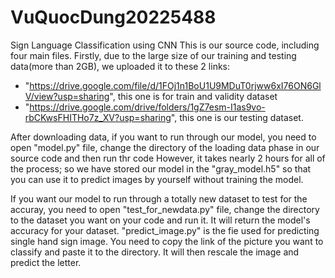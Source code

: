 # VuQuocDung20225488
Sign Language Classification using CNN 
This is our source code, including four main files. 
Firstly, due to the large size of our training and testing data(more than 2GB), we uploaded it to these 2 links:
- "https://drive.google.com/file/d/1FOj1n1BoU1U9MDuT0rjww6xI76ON6GlV/view?usp=sharing", this one is for train and validity dataset
- "https://drive.google.com/drive/folders/1gZ7esm-I1as9vo-rbCKwsFHITHo7z_XV?usp=sharing", this one is our testing dataset.
  
After downloading data, if you want to run through our model, you need to open "model.py" file, change the directory of the loading data phase in our source code and then run thr code
However, it takes nearly 2 hours for all of the process; so we have stored our model in the "gray_model.h5" so that you can use it to predict images by yourself without training the model.

If you want our model to run through a totally new dataset to test for the accuray, you need to open "test_for_newdata.py" file, change the directory to the dataset you want on your code and run it. It will return the model's accuracy for your dataset.
"predict_image.py" is the fie used for predicting single hand sign image. You need to copy the link of the picture you want to classify and paste it to the directory. It will then rescale the image and predict the letter.
